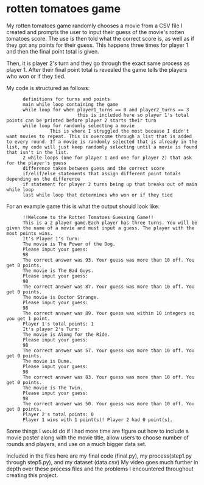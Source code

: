 # rotten tomatoes game
My rotten tomatoes game randomly chooses a movie from a CSV file I created and prompts the user to input their guess of the movie's rotten tomatoes score. The use is then told what the correct score is, as well as if they got any points for their guess. This happens three times for player 1 and then the final point total is given.

Then, it is player 2's turn and they go through the exact same process as player 1. After their final point total is revealed the game tells the players who won or if they tied. 

My code is structured as follows:

          definitions for turns and points
          main while loop containing the game
          while loop for when player1_turns == 0 and player2_turns == 3
                              this is included here so player 1's total points can be printed before player 2 starts their turn
          while loop for randomly selecting a movie
                    This is where I struggled the most becuase I didn't want movies to repeat. This is overcome through a list that is added to every round. If a movie is randomly selected that is already in the list, my code will just keep randomly selecting until a movie is found that isn't in the list.
          2 while loops (one for player 1 and one for player 2) that ask for the player's guess
          difference taken between guess and the correct score
          if/elif/else statements that assign different point totals depending on the difference
          if statement for player 2 turns being up that breaks out of main while loop
          last while loop that determines who won or if they tied
          
For an example game this is what the output should look like:

          !!Welcome to the Rotten Tomatoes Guessing Game!!
          This is a 2 player game.Each player has three turns. You will be given the name of a movie and must input a guess. The player with the most points wins.
          It's Player 1's Turn:
          The movie is The Power of the Dog.
          Please input your guess: 
          98
          The correct answer was 93. Your guess was more than 10 off. You get 0 points.
          The movie is The Bad Guys.
          Please input your guess: 
          98
          The correct answer was 87. Your guess was more than 10 off. You get 0 points.
          The movie is Doctor Strange.
          Please input your guess: 
          98
          The correct answer was 89. Your guess was within 10 integers so you get 1 point.
          Player 1's total points: 1
          It's player 2's Turn:
          The movie is Along for the Ride.
          Please input your guess: 
          98
          The correct answer was 57. Your guess was more than 10 off. You get 0 points.
          The movie is Dune.
          Please input your guess: 
          98
          The correct answer was 83. Your guess was more than 10 off. You get 0 points.
          The movie is The Twin.
          Please input your guess: 
          98
          The correct answer was 50. Your guess was more than 10 off. You get 0 points.
          Player 2's total points: 0
          Player 1 wins with 1 point(s)! Player 2 had 0 point(s).
          
 Some things I would do if I had more time are figure out how to include a movie poster along with the movie title, allow users to choose number of rounds and players, and use on a much bigger data set.
 
 Included in the files here are my final code (final.py), my process(step1.py through step5.py), and my dataset (data.csv)
 My video goes much further in depth over these process files and the problems I encountered throughout creating this project.
